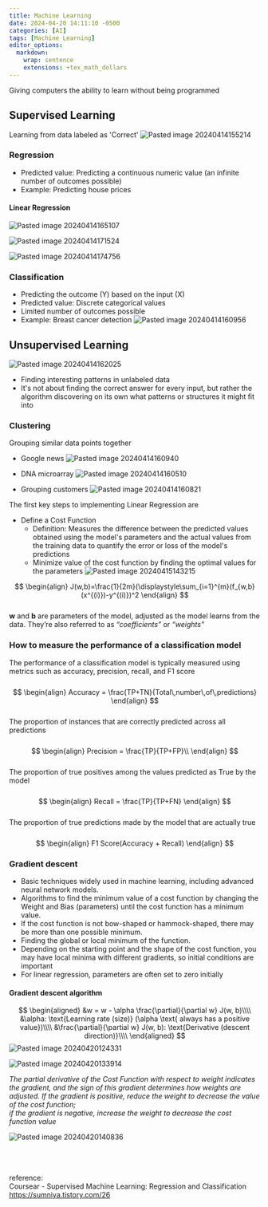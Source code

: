 ```yaml
---
title: Machine Learning
date: 2024-04-20 14:11:10 -0500
categories: [AI]
tags: [Machine Learning]
editor_options:
  markdown:
    wrap: sentence
    extensions: +tex_math_dollars
---
```

<script src="https://polyfill.io/v3/polyfill.min.js?features=es6"></script>
<script id="MathJax-script" async src="https://cdn.jsdelivr.net/npm/mathjax@3/es5/tex-mml-chtml.js"></script>

Giving computers the ability to learn without being programmed

## Supervised Learning
Learning from data labeled as 'Correct'
![Pasted image 20240414155214](https://github.com/jaekk9916/jaekk9916.github.io/assets/96701717/f9ed5f55-80b3-4f86-b3b5-7d2872cd79c4)

### Regression
* Predicted value: Predicting a continuous numeric value (an infinite number of outcomes possible)
* Example: Predicting house prices

#### Linear Regression
![Pasted image 20240414165107](https://github.com/jaekk9916/jaekk9916.github.io/assets/96701717/0bf3a1e5-8374-4ac9-9e3b-fccd89623f86)


![Pasted image 20240414171524](https://github.com/jaekk9916/jaekk9916.github.io/assets/96701717/bcba9064-3392-4c2d-b065-1f8a3dcda2b9)

![Pasted image 20240414174756](https://github.com/jaekk9916/jaekk9916.github.io/assets/96701717/ad8c01b6-d77d-41d4-9de6-74e644973db0)


### Classification
* Predicting the outcome (Y) based on the input (X)
* Predicted value: Discrete categorical values
* Limited number of outcomes possible
* Example: Breast cancer detection
![Pasted image 20240414160956](https://github.com/jaekk9916/jaekk9916.github.io/assets/96701717/0e074858-9354-436c-a41d-6d24bdc94c76)


## Unsupervised Learning
![Pasted image 20240414162025](https://github.com/jaekk9916/jaekk9916.github.io/assets/96701717/5d8c439d-c881-46f8-8e10-00fdc4ed28af)
* Finding interesting patterns in unlabeled data
* It's not about finding the correct answer for every input, but rather the algorithm discovering on its own what patterns or structures it might fit into
 

### Clustering
Grouping similar data points together
* Google news
  ![Pasted image 20240414160940](https://github.com/jaekk9916/jaekk9916.github.io/assets/96701717/18e39721-6115-41d6-a7d6-8e26d735c734)

* DNA microarray
  ![Pasted image 20240414160510](https://github.com/jaekk9916/jaekk9916.github.io/assets/96701717/71cfbd39-37f4-4869-aed4-108f20a607c4)

*  Grouping customers
  ![Pasted image 20240414160821](https://github.com/jaekk9916/jaekk9916.github.io/assets/96701717/c3142d1b-0a9b-44ea-a0ac-327ef28100df)


The first key steps to implementing Linear Regression are
* Define a Cost Function
  * Definition: Measures the difference between the predicted values obtained using the model's parameters and the actual values from the training data to quantify the error or loss of the model's predictions
  * Minimize value of the cost function by finding the optimal values for the parameters 
  ![Pasted image 20240415143215](https://github.com/jaekk9916/jaekk9916.github.io/assets/96701717/81eafeec-4e54-485a-89be-d3493fcf433d)

  
$$
\begin{align}
J(w,b)=\frac{1}{2m}(\displaystyle\sum_{i=1}^{m}(f_{w,b}(x^{(i)})-y^{(i)})^2
\end{align}
$$<br>
**w** and **b** are parameters of the model, adjusted as the model learns from the data. They’re also referred to as *“coefficients”* or *“weights”*


### How to measure the performance of a classification model
The performance of a classification model is typically measured using metrics such as accuracy, precision, recall, and F1 score<br><br>
$$
\begin{align}
Accuracy = \frac{TP+TN}{Total\,number\,of\,predictions}
\end{align}
$$<br>
The proportion of instances that are correctly predicted across all predictions<br><br>
$$
\begin{align}
Precision = \frac{TP}{TP+FP}\\
\end{align}
$$<br>
The proportion of true positives among the values predicted as True by the model<br><br>
$$
\begin{align}
Recall = \frac{TP}{TP+FN}
\end{align}
$$<br>
The proportion of true predictions made by the model that are actually true<br><br>
$$
\begin{align}
F1 Score(Accuracy + Recall)
\end{align}
$$




### Gradient descent
* Basic techniques widely used in machine learning, including advanced neural network models.
* Algorithms to find the minimum value of a cost function by changing the Weight and Bias (parameters) until the cost function has a minimum value. 
* If the cost function is not bow-shaped or hammock-shaped, there may be more than one possible minimum.
* Finding the global or local minimum of the function.
* Depending on the starting point and the shape of the cost function, you may have local minima with different gradients, so initial conditions are important 
* For linear regression, parameters are often set to zero initially

#### Gradient descent algorithm
$$
\begin{aligned}
&w = w - \alpha \frac{\partial}{\partial w} J(w, b)\\\\
&\alpha: \text{Learning rate (size)} (\alpha \text{ always has a positive value})\\\\
&\frac{\partial}{\partial w} J(w, b): \text{Derivative (descent direction)}\\\\
\end{aligned}
$$
![Pasted image 20240420124331](https://github.com/jaekk9916/jaekk9916.github.io/assets/96701717/3220e619-6290-4219-9063-9c42b71393ec)


![Pasted image 20240420133914](https://github.com/jaekk9916/jaekk9916.github.io/assets/96701717/af96b2f5-4d7c-4e53-85fb-21ce10cbb396)


*The partial derivative of the Cost Function with respect to weight indicates the gradient, and the sign of this gradient determines how weights are adjusted. If the gradient is positive, reduce the weight to decrease the value of the cost function;<br> 
if the gradient is negative, increase the weight to decrease the cost function value*

![Pasted image 20240420140836](https://github.com/jaekk9916/jaekk9916.github.io/assets/96701717/bd7c1b42-41fa-4520-a8f6-da2ad1591c60)


<br><br><br>
reference:<br>
Coursear - Supervised Machine Learning: Regression and Classification<br>
<a href="https://sumniya.tistory.com/26">https://sumniya.tistory.com/26</a>

